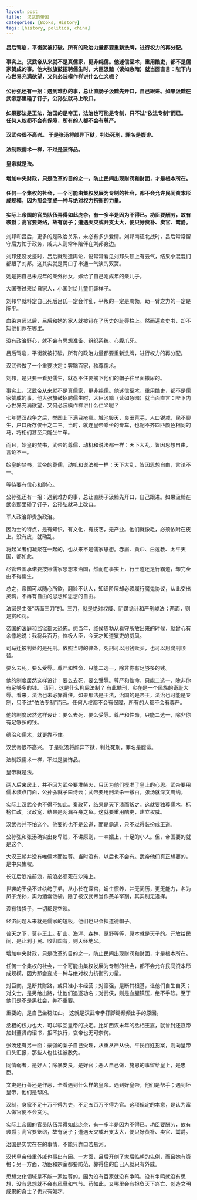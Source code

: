```yaml
---
layout: post
title:  汉武的帝国
categories: [Books, History]
tags: [history, politics, china]
---
```

#### 吕后驾崩，平衡就被打破。所有的政治力量都要重新洗牌，进行权力的再分配。
#### 事实上，汉武帝从来就不是真儒家，更非纯儒。他迷信巫术，重用酷吏，都不是儒家赞成的事。他大张旗鼓招聘儒生时，大臣汲黯（读如急暗）就当面直言：陛下内心世界充满欲望，又何必装模作样讲什么仁义呢？
#### 公孙弘还有一招：遇到难办的事，总让直肠子汲黯先开口，自己跟进。如果汲黯在武帝那里碰了钉子，公孙弘就马上改口。
#### 如果那法是王法，治国的是帝王，法治也可能是专制，只不过“依法专制”而已。任何人权都不会有保障，所有的人都不会有尊严。
#### 汉武帝很不高兴。 于是张汤将颜异下狱，判处死刑，罪名是腹诽。
#### 法制跟儒术一样，不过是装饰品。
#### 皇帝就是法。
#### 增加中央财政，只是改革的目的之一。防止民间出现财阀和财团，才是根本所在。
#### 任何一个集权的社会，一个可能由集权发展为专制的社会，都不会允许民间资本形成规模，因为那会变成一种与绝对权力抗衡的力量。
#### 实际上帝国的官员队伍弄得如此庞杂，有一多半是因为不得已。功臣要酬劳，故有袭爵；高官要笼络，故有荫子；遭遇天灾或开支太大，便只好赀补、卖官、鬻爵。
<!-- more -->
刘邦和吕后，更多的是政治关系，未必有多少爱情。刘邦南征北战时，吕后常常留守后方忙于政务，戚夫人则常年陪伴在刘邦身边。

刘邦还没发迹时，吕后就制造舆论，说常常看见刘邦头顶上有云气，结果小混混们都跟了刘邦。这其实就是两口子串通一气演的双簧。

她是把自己未成年的亲外孙女，嫁给了自己刚成年的亲儿子。

大国夺过来给自家人，小国封给儿童们装样子。

刘邦早就料定自己死后吕氏一定会作乱，平叛的一定是周勃，助一臂之力的一定是陈平。

血染京师以后，吕后和她的家人就被钉在了历史的耻辱柱上。然而遍查史书，却不知他们罪在哪里。

没有政治野心，就不会有思想准备、组织系统、心腹爪牙。

吕后驾崩，平衡就被打破。所有的政治力量都要重新洗牌，进行权力的再分配。

汉武帝做了一个重要决定：罢黜百家，独尊儒术。

刘邦，是只要一看见儒生，就忍不住要摘下他们的帽子往里面撒尿的。

事实上，汉武帝从来就不是真儒家，更非纯儒。他迷信巫术，重用酷吏，都不是儒家赞成的事。他大张旗鼓招聘儒生时，大臣汲黯（读如急暗）就当面直言：陛下内心世界充满欲望，又何必装模作样讲什么仁义呢？

七年楚汉战争之后，举国上下满目疮痍。城池毁灭，良田荒芜，人口锐减，民不聊生，户口所存仅十之二三。当时，就连皇帝乘坐的专车，也配不齐四匹颜色相同的马，将相们甚至只能坐牛车。

而且，始皇的焚书，武帝的尊儒，动机和说法都一样：天下大乱，皆因思想自由，言论不一。

始皇的焚书，武帝的尊儒，动机和说法都一样：天下大乱，皆因思想自由，言论不一。

等待要有信心和耐心。

公孙弘还有一招：遇到难办的事，总让直肠子汲黯先开口，自己跟进。如果汲黯在武帝那里碰了钉子，公孙弘就马上改口。

军人政治即贵族政治。

因为士的特点，是有知识，有文化，有技艺，无产业。他们就像毛，必须依附在皮上。没有皮，就动乱。

将起义者们凝聚在一起的，也从来不是儒家思想。赤眉、黄巾、白莲教、太平天国，都如此。

尽管帝国承诺要按照儒家思想来治国，然而在事实上，行王道还是行霸道，却完全由不得儒生。

总之，帝国可以随心所欲，翻脸不认人，知识阶层却必须履行魔鬼协议，从此交出灵魂，不再有自由的思想和思想的自由。

法家是主张“两面三刀”的。三刀，就是绝对权威、阴谋诡计和严刑峻法；两面，则是赏和罚。

帝国的法庭和监狱都太恐怖。想当年，绛侯周勃从看守所放出来的时候，就曾心有余悸地说：我将兵百万，位极人臣，今天才知道狱吏的威风。

司马迁被判处的是死刑。依照当时的律条，死刑可以用钱赎买，也可以用腐刑顶替。

要么去死，要么受辱。尊严和性命，只能二选一，除非你有足够多的钱。

他的制度居然这样设计：要么去死，要么受辱。尊严和性命，只能二选一，除非你有足够多的钱。 请问，这是什么狗屁法制？ 有此酷刑，实在是一个民族的奇耻大辱。看来，法治也未必靠得住。如果那法是王法，治国的是帝王，法治也可能是专制，只不过“依法专制”而已。任何人权都不会有保障，所有的人都不会有尊严。

他的制度居然这样设计：要么去死，要么受辱。尊严和性命，只能二选一，除非你有足够多的钱。


德治和儒术，就更靠不住。

汉武帝很不高兴。 于是张汤将颜异下狱，判处死刑，罪名是腹诽。

法制跟儒术一样，不过是装饰品。

皇帝就是法。

两人后来居上，并不因为武帝要堆柴火，只因为他们摸准了皇上的心思。武帝要用儒术装点门面，公孙弘就子曰诗云；武帝要用刑法杀一儆百，张汤就深文周纳。

实际上汉武帝也不得不如此。秦政苛，结果是天下溃而叛之。这就要独尊儒术，标榜仁政。汉政宽，结果是网漏吞舟之鱼。这就要重用酷吏，建立权威。

汉武帝并不怕这个。他要的也不是公道，而是霸道，只不过得装扮成王道。

公孙弘和张汤确实出身卑贱，不讲原则，一味媚上，十足的小人。但，帝国要的就是这个。

大汉王朝并没有唯儒术而独尊。当时没有，以后也不会有。武帝他们真正想要的，是中央集权。

长江后浪推前浪，前浪必须死在沙滩上。

世袭的王侯不过纨绔子弟，从小长在深宫，娇生惯养，并无阅历，更无能力，名为凤子龙孙，实为酒囊饭袋。除了被汉武帝当作羔羊宰割，其实别无选择。

没有钱袋子，一切都是空谈。

经济问题从来就是儒家的短板，他们也只会扣道德帽子。

普天之下，莫非王土。矿山、海洋、森林、原野等等，原本就是天子的。开放给民间，是让利于民。收归国有，则天经地义。

增加中央财政，只是改革的目的之一。防止民间出现财阀和财团，才是根本所在。

任何一个集权的社会，一个可能由集权发展为专制的社会，都不会允许民间资本形成规模，因为那会变成一种与绝对权力抗衡的力量。

对巨商，是断其财路，或只准小本经营；对豪强，是断其根基，让他们自生自灭；对文士，是另给出路，让他们追逐功名；对武侠，则是血腥镇压，绝不手软。至于他们是不是黑社会，并不重要。

重要的，是自己坐稳江山。 这就是汉武帝拳打脚踢频频出手的原因。

丞相的权力也大，可以驳回皇帝的决定。比如西汉末年的丞相王嘉，就曾封还哀帝加封董贤的诏书，拒不执行，哀帝也无可奈何。

张汤还有另一面：豪强的案子自己受理，从重从严从快。平民百姓犯案，则向皇帝口头汇报，那些人也往往被赦免。

同情弱者，是好人；除暴安良，是好官；恶人自己做，施恩的事留给皇上，是忠臣。

文吏是行善还是作恶，全看遇到什么样的皇帝。遇到好皇帝，他们是帮手；遇到坏皇帝，他们是帮凶。

汉制，身家不足十万不得为吏，不足五百万不得为官。这项规定的本意，是认为富人做官便不会贪污。

实际上帝国的官员队伍弄得如此庞杂，有一多半是因为不得已。功臣要酬劳，故有袭爵；高官要笼络，故有荫子；遭遇天灾或开支太大，便只好赀补、卖官、鬻爵。

治国是实实在在的事情，不能只靠口若悬河。

汉代皇帝借重外戚也事出有因。一方面，吕后开创了太后临朝的先例，而且她有资格；另一方面，功臣和宗室都要防范，靠得住的自己人就只有外戚。

思想文化领域是不能一家独尊的。因为没有百家就没有争鸣，没有争鸣就没有思想，没有思想就不会有风骨和气节。苟如此，又哪里会有担负天下兴亡、创造文明成果的奇士？也只有奴才。
